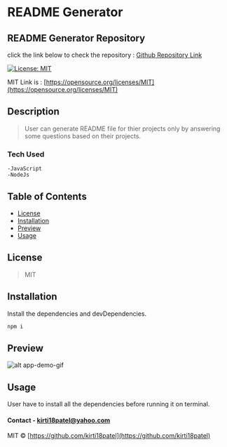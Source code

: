 # README Generator

## README Generator Repository
click the link below to check the repository : [Github Repository Link](https://github.com/kirti18patel/readme-generator)

  [![License: MIT](https://img.shields.io/badge/License-MIT-yellow.svg)](https://opensource.org/licenses/MIT)

  MIT Link is : [https://opensource.org/licenses/MIT](https://opensource.org/licenses/MIT)

  ## Description 

  > User can generate README file for thier projects only by answering some questions based on their projects.
  
### Tech Used
    -JavaScript
    -NodeJs

  ## Table of Contents
  * [License](#license)
  * [Installation](#installation)
  * [Preview](#preview) 
  * [Usage](#usage)

## License 

  > MIT
  
## Installation
  Install the dependencies and devDependencies.
  
  ```sh
  npm i
  ```

## Preview
![alt app-demo-gif](walkthroughvideo.gif)

## Usage 
  User have to install all the dependencies before running it on terminal.
  

#### Contact - **kirti18patel@yahoo.com**

MIT © [https://github.com/kirti18patel](https://github.com/kirti18patel)
